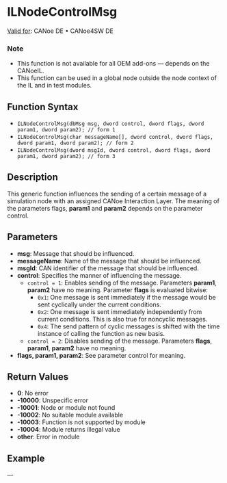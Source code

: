 # ILNodeControlMsg

[Valid for](../../../Shared/FeatureAvailability.md): CANoe DE • CANoe4SW DE

### Note
- This function is not available for all OEM add-ons — depends on the CANoeIL.
- This function can be used in a global node outside the node context of the IL and in test modules.

## Function Syntax

- `ILNodeControlMsg(dbMsg msg, dword control, dword flags, dword param1, dword param2); // form 1`
- `ILNodeControlMsg(char messageName[], dword control, dword flags, dword param1, dword param2); // form 2`
- `ILNodeControlMsg(dword msgId, dword control, dword flags, dword param1, dword param2); // form 3`

## Description

This generic function influences the sending of a certain message of a simulation node with an assigned CANoe Interaction Layer. The meaning of the parameters flags, **param1** and **param2** depends on the parameter control.

## Parameters

- **msg**: Message that should be influenced.
- **messageName**: Name of the message that should be influenced.
- **msgId**: CAN identifier of the message that should be influenced.
- **control**: Specifies the manner of influencing the message.
  - `control = 1`: Enables sending of the message. Parameters **param1**, **param2** have no meaning. Parameter **flags** is evaluated bitwise:
    - `0x1`: One message is sent immediately if the message would be sent cyclically under the current conditions.
    - `0x2`: One message is sent immediately independently from current conditions. This is also true for noncyclic messages.
    - `0x4`: The send pattern of cyclic messages is shifted with the time instance of calling the function as new basis.
  - `control = 2`: Disables sending of the message. Parameters **flags**, **param1**, **param2** have no meaning.
- **flags, param1, param2**: See parameter control for meaning.

## Return Values

- **0**: No error
- **-10000**: Unspecific error
- **-10001**: Node or module not found
- **-10002**: No suitable module available
- **-10003**: Function is not supported by module
- **-10004**: Module returns illegal value
- **other**: Error in module

## Example

—
